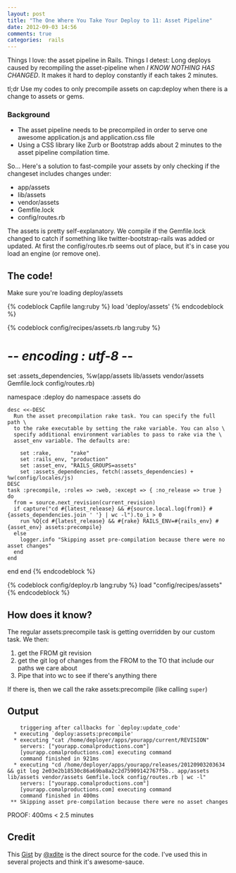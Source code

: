 ```yaml
---
layout: post
title: "The One Where You Take Your Deploy to 11: Asset Pipeline"
date: 2012-09-03 14:56
comments: true
categories:  rails
---
```


Things I love: the asset pipeline in Rails. Things I detest: Long deploys caused by recompiling the asset-pipeline when _I KNOW NOTHING HAS CHANGED_. It makes it hard to deploy constantly if each takes 2 minutes.

<!-- more -->
<div class="tldr">
	<span class="heading">tl;dr</span> 
Use my codes to only precompile assets on cap:deploy when there is a change to assets or gems.
</div>

### Background

* The asset pipeline needs to be precompiled in order to serve one awesome application.js and application.css file  
* Using a CSS library like Zurb or Bootstrap adds about 2 minutes to the asset pipeline compilation time.

So... Here's a solution to fast-compile your assets by only checking if the changeset includes changes under:

* app/assets 
* lib/assets 
* vendor/assets 
* Gemfile.lock 
* config/routes.rb

The assets is pretty self-explanatory. We compile if the Gemfile.lock changed to catch if something like twitter-bootstrap-rails was added or updated. At first the config/routes.rb seems out of place, but it's in case you load an engine (or remove one).

## The code!

Make sure you're loading deploy/assets

{% codeblock Capfile lang:ruby %}
load 'deploy/assets'
{% endcodeblock %}

{% codeblock config/recipes/assets.rb lang:ruby %}
# -*- encoding : utf-8 -*-                                                                                                    

set :assets_dependencies, %w(app/assets lib/assets vendor/assets Gemfile.lock config/routes.rb)

namespace :deploy do
  namespace :assets do

    desc <<-DESC
      Run the asset precompilation rake task. You can specify the full path \
      to the rake executable by setting the rake variable. You can also \
      specify additional environment variables to pass to rake via the \
      asset_env variable. The defaults are:

        set :rake,      "rake"
        set :rails_env, "production"
        set :asset_env, "RAILS_GROUPS=assets"
        set :assets_dependencies, fetch(:assets_dependencies) + %w(config/locales/js)
    DESC
    task :precompile, :roles => :web, :except => { :no_release => true } do
      from = source.next_revision(current_revision)
      if capture("cd #{latest_release} && #{source.local.log(from)} #{assets_dependencies.join ' '} | wc -l").to_i > 0 
        run %Q{cd #{latest_release} && #{rake} RAILS_ENV=#{rails_env} #{asset_env} assets:precompile}
      else
        logger.info "Skipping asset pre-compilation because there were no asset changes"
      end 
    end 

  end 
end
{% endcodeblock %}

{% codeblock config/deploy.rb lang:ruby %}
load "config/recipes/assets"
{% endcodeblock %}


## How does it know?

The regular assets:precompile task is getting overridden by our custom task. We then:

1. get the FROM git revision
2. get the git log of changes from the FROM to the TO that include our paths we care about
3. Pipe that into wc to see if there's anything there

If there is, then we call the rake assets:precompile (like calling `super`)


## Output

```
    triggering after callbacks for `deploy:update_code'
  * executing `deploy:assets:precompile'
  * executing "cat /home/deployer/apps/yourapp/current/REVISION"
    servers: ["yourapp.comalproductions.com"]
    [yourapp.comalproductions.com] executing command
    command finished in 921ms
  * executing "cd /home/deployer/apps/yourapp/releases/20120903203634 && git log 2e03e2b18530c86a69ba8a2c2d75909142767f5b.. app/assets lib/assets vendor/assets Gemfile.lock config/routes.rb | wc -l"
    servers: ["yourapp.comalproductions.com"]
    [yourapp.comalproductions.com] executing command
    command finished in 400ms
 ** Skipping asset pre-compilation because there were no asset changes
```

PROOF: 400ms < 2.5 minutes


## Credit

This [Gist](https://gist.github.com/3072362) by [@xdite](https://github.com/xdite) is the direct source for the code. I've used this in several projects and think it's awesome-sauce.
